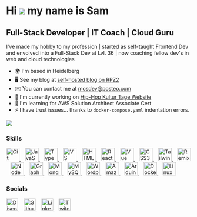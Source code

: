 Hi ![](https://user-images.githubusercontent.com/18350557/176309783-0785949b-9127-417c-8b55-ab5a4333674e.gif) my name is Sam
===========================================================================================================================

Full-Stack Developer | IT Coach | Cloud Guru
--------------------------------------------

I've made my hobby to my profession | started as self-taught Frontend Dev and envolved into a Full-Stack Dev at Lvl. 36 | now coaching fellow dev's in web and cloud technologies

* 🌍  I'm based in Heidelberg
* 🖥️  See my blog at [self-hosted blog on RPZ2](http://thats.normalguy.de/)
* ✉️  You can contact me at [mosdev@posteo.com](mailto:mosdev@posteo.com)
* 🚀  I'm currently working on [Hip-Hop Kultur Tage Website](http://www.hiphopkulturtage.de/)
* 🧠  I'm learning for AWS Solution Architect Associate Cert
* ⚡  I have trust issues... thanks to `docker-compose.yaml` indentation errors.

<a href="https://www.twitch.tv/mosdev__" target="_blank" rel="noreferrer">
  <img
    src="https://img.shields.io/twitch/status/mosdev__?logo=twitchsx&style=for-the-badge&color=0891b2&labelColor=1c1917&label=TWITCH+STATUS"
  />
</a>

### Skills

<p align="left">
  <a href="https://git-scm.com/" target="_blank" rel="noreferrer">
    <img src="https://raw.githubusercontent.com/danielcranney/readme-generator/main/public/icons/skills/git-colored.svg"
         width="36" height="36" alt="Git" title="Git"/>
  </a>&nbsp;&nbsp;
  <a href="https://developer.mozilla.org/en-US/docs/Web/JavaScript" target="_blank" rel="noreferrer">
    <img src="https://raw.githubusercontent.com/danielcranney/readme-generator/main/public/icons/skills/javascript-colored.svg"
         width="36" height="36" alt="JavaScript" title="JavaScript"/>
  </a>&nbsp;&nbsp;
  <a href="https://www.typescriptlang.org/" target="_blank" rel="noreferrer">
    <img src="https://raw.githubusercontent.com/danielcranney/readme-generator/main/public/icons/skills/typescript-colored.svg"
         width="36" height="36" alt="TypeScript" title="TypeScript"/>
  </a>&nbsp;&nbsp;
  <a href="https://code.visualstudio.com/" target="_blank" rel="noreferrer">
    <img src="https://raw.githubusercontent.com/danielcranney/readme-generator/main/public/icons/skills/visualstudiocode-colored.svg"
         width="36" height="36" alt="VS Code" title="VS Code"/>
  </a>&nbsp;&nbsp;
  <a href="https://developer.mozilla.org/en-US/docs/Glossary/HTML5" target="_blank" rel="noreferrer">
    <img src="https://raw.githubusercontent.com/danielcranney/readme-generator/main/public/icons/skills/html5-colored.svg"
         width="36" height="36" alt="HTML5" title="HTML5"/>
  </a>&nbsp;&nbsp;
  <a href="https://reactjs.org/" target="_blank" rel="noreferrer">
    <img src="https://raw.githubusercontent.com/danielcranney/readme-generator/main/public/icons/skills/react-colored.svg"
         width="36" height="36" alt="React" title="React"/>
  </a>&nbsp;&nbsp;
  <a href="https://vuejs.org/" target="_blank" rel="noreferrer">
    <img src="https://raw.githubusercontent.com/danielcranney/readme-generator/main/public/icons/skills/vuejs-colored.svg"
         width="36" height="36" alt="Vue" title="Vue"/>
  </a>&nbsp;&nbsp;
  <a href="https://www.w3.org/TR/CSS/#css" target="_blank" rel="noreferrer">
    <img src="https://raw.githubusercontent.com/danielcranney/readme-generator/main/public/icons/skills/css3-colored.svg"
         width="36" height="36" alt="CSS3" title="CSS3"/>
  </a>&nbsp;&nbsp;
  <a href="https://tailwindcss.com/" target="_blank" rel="noreferrer">
    <img src="https://raw.githubusercontent.com/danielcranney/readme-generator/main/public/icons/skills/tailwindcss-colored.svg"
         width="36" height="36" alt="TailwindCSS" title="TailwindCSS"/>
  </a>&nbsp;&nbsp;
  <a href="https://remix.run/" target="_blank" rel="noreferrer">
    <img src="https://raw.githubusercontent.com/danielcranney/readme-generator/main/public/icons/skills/remix-colored.svg"
         width="36" height="36" alt="Remix" title="Remix"/>
  </a>&nbsp;&nbsp;
  <a href="https://nodejs.org/en/" target="_blank" rel="noreferrer">
    <img src="https://raw.githubusercontent.com/danielcranney/readme-generator/main/public/icons/skills/nodejs-colored.svg"
         width="36" height="36" alt="NodeJS" title="NodeJS"/>
  </a>&nbsp;&nbsp;
  <a href="https://graphql.org/" target="_blank" rel="noreferrer">
    <img src="https://raw.githubusercontent.com/danielcranney/readme-generator/main/public/icons/skills/graphql-colored.svg"
         width="36" height="36" alt="GraphQL" title="GraphQL"/>
  </a>&nbsp;&nbsp;
  <a href="https://www.mongodb.com/" target="_blank" rel="noreferrer">
    <img src="https://raw.githubusercontent.com/danielcranney/readme-generator/main/public/icons/skills/mongodb-colored.svg"
         width="36" height="36" alt="MongoDB" title="MongoDB"/>
  </a>&nbsp;&nbsp;
  <a href="https://www.mysql.com/" target="_blank" rel="noreferrer">
    <img src="https://raw.githubusercontent.com/danielcranney/readme-generator/main/public/icons/skills/mysql-colored.svg"
         width="36" height="36" alt="MySQL" title="MySQL"/>
  </a>&nbsp;&nbsp;
  <a href="https://wordpress.com" target="_blank" rel="noreferrer">
    <img src="https://raw.githubusercontent.com/danielcranney/readme-generator/main/public/icons/skills/wordpress-colored.svg"
         width="36" height="36" alt="Wordpress" title="Wordpress"/>
  </a>&nbsp;&nbsp;
  <a href="https://aws.amazon.com" target="_blank" rel="noreferrer">
    <img src="https://raw.githubusercontent.com/danielcranney/readme-generator/main/public/icons/skills/skills/aws-colored.svg"
         width="36" height="36" alt="Amazon Web Services" title="Amazon Web Services"/>
  </a>&nbsp;&nbsp;
  <a href="https://store.arduino.cc/" target="_blank" rel="noreferrer">
    <img src="https://raw.githubusercontent.com/danielcranney/readme-generator/main/public/icons/skills/arduino-colored.svg"
         width="36" height="36" alt="Arduino" title="Arduino"/>
  </a>&nbsp;&nbsp;
  <a href="https://www.docker.com/" target="_blank" rel="noreferrer">
    <img src="https://raw.githubusercontent.com/danielcranney/readme-generator/main/public/icons/skills/docker-colored.svg"
         width="36" height="36" alt="Docker" title="Docker"/>
  </a>&nbsp;&nbsp;
  <a href="https://www.linux.org" target="_blank" rel="noreferrer">
    <img src="https://raw.githubusercontent.com/danielcranney/readme-generator/main/public/icons/skills/linux-colored.svg"
         width="36" height="36" alt="Linux" title="Linux"/>
  </a>
</p>

### Socials

<p align="left">
  <a href="https://discord.com/users/hackbraten68" target="_blank" rel="noreferrer">
    <picture>
      <source media="(prefers-color-scheme: dark)"
              srcset="https://raw.githubusercontent.com/danielcranney/readme-generator/main/public/icons/socials/discord-dark.svg" />
      <source media="(prefers-color-scheme: light)"
              srcset="https://raw.githubusercontent.com/danielcranney/readme-generator/main/public/icons/socials/discord.svg" />
      <img src="https://raw.githubusercontent.com/danielcranney/readme-generator/main/public/icons/socials/discord.svg"
           width="32" height="32" alt="Discord" title="Discord" />
    </picture>
  </a>&nbsp;&nbsp;
  <a href="https://www.github.com/hackbraten68" target="_blank" rel="noreferrer">
    <picture>
      <source media="(prefers-color-scheme: dark)"
              srcset="https://raw.githubusercontent.com/danielcranney/readme-generator/main/public/icons/socials/github-dark.svg" />
      <source media="(prefers-color-scheme: light)"
              srcset="https://raw.githubusercontent.com/danielcranney/readme-generator/main/public/icons/socials/github.svg" />
      <img src="https://raw.githubusercontent.com/danielcranney/readme-generator/main/public/icons/socials/github.svg"
           width="32" height="32" alt="Github" title="Github" />
    </picture>
  </a>&nbsp;&nbsp;
  <a href="https://www.linkedin.com/in/samuel.dillenburg" target="_blank" rel="noreferrer">
    <picture>
      <source media="(prefers-color-scheme: dark)"
              srcset="https://raw.githubusercontent.com/danielcranney/readme-generator/main/public/icons/socials/linkedin-dark.svg" />
      <source media="(prefers-color-scheme: light)"
              srcset="https://raw.githubusercontent.com/danielcranney/readme-generator/main/public/icons/socials/linkedin.svg" />
      <img src="https://raw.githubusercontent.com/danielcranney/readme-generator/main/public/icons/socials/linkedin.svg"
           width="32" height="32" alt="LinkedIn" title="LinkedIn" />
    </picture>
  </a>&nbsp;&nbsp;
  <a href="https://www.twitch.tv/mosdev__" target="_blank" rel="noreferrer">
    <picture>
      <source media="(prefers-color-scheme: dark)"
              srcset="https://raw.githubusercontent.com/danielcranney/readme-generator/main/public/icons/socials/twitch-dark.svg" />
      <source media="(prefers-color-scheme: light)"
              srcset="https://raw.githubusercontent.com/danielcranney/readme-generator/main/public/icons/socials/twitch.svg" />
      <img src="https://raw.githubusercontent.com/danielcranney/readme-generator/main/public/icons/socials/twitch.svg"
           width="32" height="32" alt="Twitch" title="Twitch" />
    </picture>
  </a>
</p>
